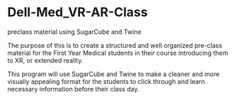 # Dell-Med_VR-AR-Class
preclass material using SugarCube and Twine

The purpose of this is to create a structured and well organized pre-class material for the First Year Medical students in their course introducing them to XR, or extended reality. 

This program will use SugarCube and Twine to make a cleaner and more visually appealing format for the students to click through and learn necessary information before their class day. 
